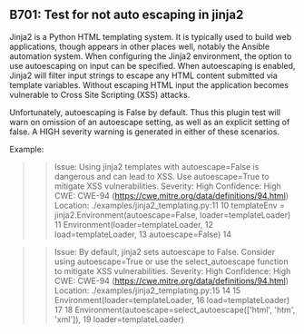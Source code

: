 ## B701: Test for not auto escaping in jinja2

Jinja2 is a Python HTML templating system. It is typically used to build
web applications, though appears in other places well, notably the
Ansible automation system. When configuring the Jinja2 environment, the
option to use autoescaping on input can be specified. When autoescaping
is enabled, Jinja2 will filter input strings to escape any HTML content
submitted via template variables. Without escaping HTML input the
application becomes vulnerable to Cross Site Scripting (XSS) attacks.

Unfortunately, autoescaping is False by default. Thus this plugin test
will warn on omission of an autoescape setting, as well as an explicit
setting of false. A HIGH severity warning is generated in either of
these scenarios.

Example:

>> Issue: Using jinja2 templates with autoescape=False is dangerous and can
lead to XSS. Use autoescape=True to mitigate XSS vulnerabilities.
Severity: High   Confidence: High
CWE: CWE-94 (https://cwe.mitre.org/data/definitions/94.html)
Location: ./examples/jinja2_templating.py:11
10  templateEnv = jinja2.Environment(autoescape=False,
loader=templateLoader)
11  Environment(loader=templateLoader,
12              load=templateLoader,
13              autoescape=False)
14

>> Issue: By default, jinja2 sets autoescape to False. Consider using
autoescape=True or use the select_autoescape function to mitigate XSS
vulnerabilities.
Severity: High   Confidence: High
CWE: CWE-94 (https://cwe.mitre.org/data/definitions/94.html)
Location: ./examples/jinja2_templating.py:15
14
15  Environment(loader=templateLoader,
16              load=templateLoader)
17
18  Environment(autoescape=select_autoescape(['html', 'htm', 'xml']),
19              loader=templateLoader)